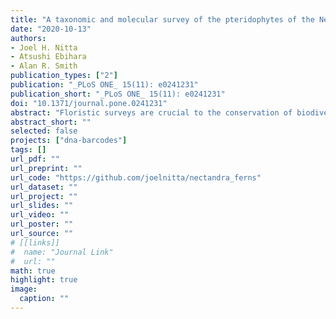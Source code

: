 ```yaml
---
title: "A taxonomic and molecular survey of the pteridophytes of the Nectandra Cloud Forest Reserve, Costa Rica"
date: "2020-10-13"
authors:
- Joel H. Nitta
- Atsushi Ebihara
- Alan R. Smith
publication_types: ["2"]
publication: "_PLoS ONE_ 15(11): e0241231"
publication_short: "_PLoS ONE_ 15(11): e0241231"
doi: "10.1371/journal.pone.0241231"
abstract: "Floristic surveys are crucial to the conservation of biodiversity, but the vast majority of such surveys are limited to listing species names, and few take into account the evolutionary history of species. Here, we combine classical taxonomic and molecular phylogenetic (DNA barcoding) approaches to catalog the biodiversity of pteridophytes (ferns and lycophytes) of the Nectandra Cloud Forest Reserve, Costa Rica. Surveys were carried out over three field seasons (2008, 2011, and 2013), resulting in 176 species representing 69 genera and 22 families of pteridophytes. Our literature survey of protected areas in Costa Rica shows that Nectandra has an exceptionally diverse pteridophyte flora for its size. Plastid *rbcL* was selected as a DNA barcode marker and obtained for >95% of pteridophyte taxa at this site. Combined molecular and morphological analyses revealed two previously undescribed taxa that appear to be of hybrid origin. The utility of *rbcL* for species identification was assessed by calculating minimum interspecific distances and found to have a failure rate of 18%. Finally we compared the distribution of minimum interspecific *rbcL* distances with two other areas that have been the focus of pteridophyte molecular surveys: Japan and Tahiti. The comparison shows that Nectandra is more similar to Japan than Tahiti, which may reflect the biogeographic history of these floras."
abstract_short: ""
selected: false
projects: ["dna-barcodes"]
tags: []
url_pdf: ""
url_preprint: ""
url_code: "https://github.com/joelnitta/nectandra_ferns"
url_dataset: ""
url_project: ""
url_slides: ""
url_video: ""
url_poster: ""
url_source: ""
# [[links]]
#  name: "Journal Link"
#  url: ""
math: true
highlight: true
image:
  caption: ""
---
```

